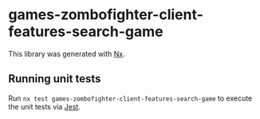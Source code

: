 # games-zombofighter-client-features-search-game

This library was generated with [Nx](https://nx.dev).

## Running unit tests

Run `nx test games-zombofighter-client-features-search-game` to execute the unit tests via [Jest](https://jestjs.io).
